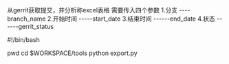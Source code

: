 从gerrit获取提交，并分析称excel表格
需要传入四个参数
1.分支   ----	branch_name	
2.开始时间    -----start_date
3.结束时间     ------end_date
4.状态   ------gerrit_status



#!/bin/bash

pwd
cd $WORKSPACE/tools
python export.py
